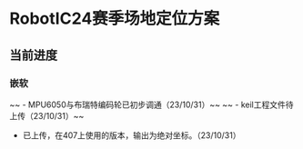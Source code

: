 # RobotIC24赛季场地定位方案
## 当前进度
### 嵌软
~~ - MPU6050与布瑞特编码轮已初步调通（23/10/31）~~ 
~~ - keil工程文件待上传（23/10/31）~~ 

- 已上传，在407上使用的版本，输出为绝对坐标。（23/10/31）
